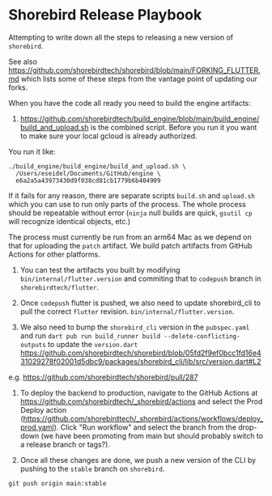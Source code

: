 # Shorebird Release Playbook

Attempting to write down all the steps to releasing a new version of
`shorebird`.

See also https://github.com/shorebirdtech/shorebird/blob/main/FORKING_FLUTTER.md
which lists some of these steps from the vantage point of updating our forks.


When you have the code all ready you need to build the engine artifacts:

1. https://github.com/shorebirdtech/build_engine/blob/main/build_engine/build_and_upload.sh
   is the combined script.  Before you run it you want to make sure your local
   gcloud is already authorized.

You run it like:
```
./build_engine/build_engine/build_and_upload.sh \
  /Users/eseidel/Documents/GitHub/engine \
  e6a2a5a43973430d9f038cd81cb1779b6b404909
```

If it fails for any reason, there are separate scripts `build.sh` and
`upload.sh` which you can use to run only parts of the process.  The whole
process should be repeatable without error (`ninja` null builds are quick,
`gsutil cp` will recognize identical objects, etc.)

The process must currently be run from an arm64 Mac as we depend on that for
uploading the `patch` artifact.  We build patch artifacts from GitHub Actions
for other platforms.

1. You can test the artifacts you built by modifying `bin/internal/flutter.version`
   and commiting that to `codepush` branch in `shorebirdtech/flutter`.

1.  Once `codepush` flutter is pushed, we also need to update shorebird_cli
    to pull the correct `flutter` revision.  `bin/internal/flutter.version`.

1.  We also need to bump the `shorebird_cli` version in the `pubspec.yaml` and
    run `dart pub run build_runner build --delete-conflicting-outputs` to update
    the `version.dart`
    https://github.com/shorebirdtech/shorebird/blob/05fd2f9ef0bcc1fd16e431029278f02001d5dbc9/packages/shorebird_cli/lib/src/version.dart#L2

e.g.  https://github.com/shorebirdtech/shorebird/pull/287

1.  To deploy the backend to production, navigate to the GitHub Actions at https://github.com/shorebirdtech/_shorebird/actions and select the Prod Deploy action (https://github.com/shorebirdtech/_shorebird/actions/workflows/deploy_prod.yaml). Click "Run workflow" and select the branch from the drop-down (we have been promoting from main but should probably switch to a release branch or tags?).

1. Once all these changes are done, we push a new version of the CLI by pushing
to the `stable` branch on `shorebird`.

```
git push origin main:stable
```
